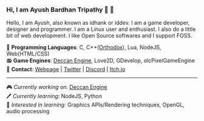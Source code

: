 ### Hi, I am Ayush Bardhan Tripathy :wave: :pray:
Hello, I am Ayush, also known as idhank or iddev. I am a game developer, designer and programmer. I am a Linux user and enthusiast. I also do a little bit of web development. I like Open Source softwares and I support FOSS.

:diamond_shape_with_a_dot_inside: **Programming Languages**: C, C++([Orthodox](https://gist.github.com/bkaradzic/2e39896bc7d8c34e042b)), Lua, NodeJS, Web(HTML/CSS)  
:radio: **Game Engines**: [Deccan Engine](https://github.com/iddev5/DeccanEngine), Love2D, GDevelop, olcPixelGameEngine  
:loudspeaker: **Contact**: [Webpage](https://ayush.thedev.id) | [Twitter](https://twitter.com/iddev5) | [Discord](https://discord.gg/bNwnxwn) | [Itch.io](https://iddev.itch.io/)  

---

:video_game: *Currently working on*: [Deccan Engine](https://github.com/iddev5/DeccanEngine)  
:pen: *Currently learning*: NodeJS, Python  
:scroll: *Interested in learning*: Graphics APIs/Rendering techniques, OpenGL, audio processing  
